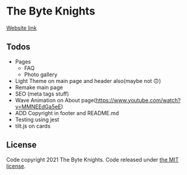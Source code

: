 # The Byte Knights

[Website link](thebyteknights.com)

## Todos
* Pages
    * FAQ
    * Photo gallery
* Light Theme on main page and header also(maybe not 🙃)
* Remake main page
* SEO (meta tags stuff)
* Wave Animation on About page(https://www.youtube.com/watch?v=MMNEEdGa5eE)
* ADD Copyright in footer and README.md
* Testing using jest
* tilt.js on cards

## License

Code copyright 2021 The Byte Knights. Code released under [the MIT license](https://github.com/TheByteKnights2021/the-byte-knights/blob/master/LICENSE).